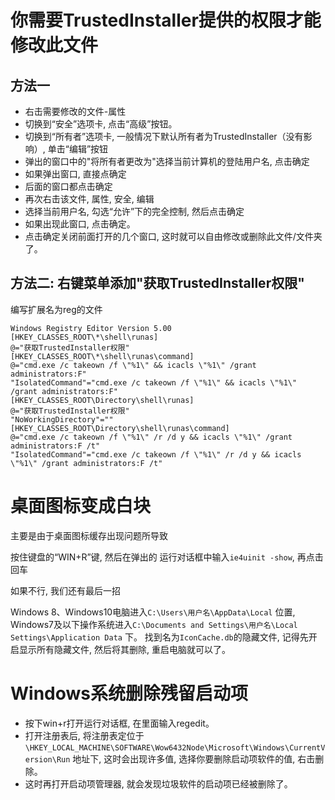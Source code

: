 # 你需要TrustedInstaller提供的权限才能修改此文件

## 方法一

* 右击需要修改的文件-属性
* 切换到“安全”选项卡, 点击“高级”按钮。
* 切换到“所有者”选项卡, 一般情况下默认所有者为TrustedInstaller（没有影响）, 单击“编辑”按钮
* 弹出的窗口中的"将所有者更改为"选择当前计算机的登陆用户名, 点击确定
* 如果弹出窗口, 直接点确定
* 后面的窗口都点击确定
* 再次右击该文件, 属性, 安全, 编辑
* 选择当前用户名, 勾选“允许”下的完全控制, 然后点击确定
* 如果出现此窗口, 点击确定。
* 点击确定关闭前面打开的几个窗口, 这时就可以自由修改或删除此文件/文件夹了。

## 方法二: 右键菜单添加"获取TrustedInstaller权限"

编写扩展名为reg的文件
```
Windows Registry Editor Version 5.00
[HKEY_CLASSES_ROOT\*\shell\runas]
@="获取TrustedInstaller权限"
[HKEY_CLASSES_ROOT\*\shell\runas\command]
@="cmd.exe /c takeown /f \"%1\" && icacls \"%1\" /grant administrators:F"
"IsolatedCommand"="cmd.exe /c takeown /f \"%1\" && icacls \"%1\" /grant administrators:F"
[HKEY_CLASSES_ROOT\Directory\shell\runas]
@="获取TrustedInstaller权限"
"NoWorkingDirectory"=""
[HKEY_CLASSES_ROOT\Directory\shell\runas\command]
@="cmd.exe /c takeown /f \"%1\" /r /d y && icacls \"%1\" /grant administrators:F /t"
"IsolatedCommand"="cmd.exe /c takeown /f \"%1\" /r /d y && icacls \"%1\" /grant administrators:F /t"
```

# 桌面图标变成白块

主要是由于桌面图标缓存出现问题所导致

按住键盘的“WIN+R”键, 然后在弹出的 运行对话框中输入`ie4uinit -show`, 再点击回车

如果不行, 我们还有最后一招

Windows 8、Windows10电脑进入`C:\Users\用户名\AppData\Local` 位置, 
Windows7及以下操作系统进入`C:\Documents and Settings\用户名\Local Settings\Application Data` 下。
找到名为`IconCache.db`的隐藏文件, 记得先开启显示所有隐藏文件, 然后将其删除, 重启电脑就可以了。

# Windows系统删除残留启动项

* 按下win+r打开运行对话框, 在里面输入regedit。
* 打开注册表后, 将注册表定位于`\HKEY_LOCAL_MACHINE\SOFTWARE\Wow6432Node\Microsoft\Windows\CurrentVersion\Run` 地址下, 这时会出现许多值, 选择你要删除启动项软件的值, 右击删除。
* 这时再打开启动项管理器, 就会发现垃圾软件的启动项已经被删除了。

